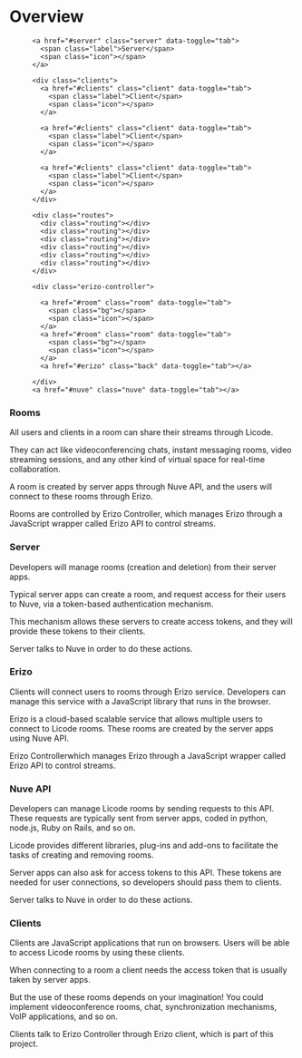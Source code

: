 <h1>Overview</h1>
<section id="architecture" class="row-fluid">
  <figure id="canvas" class="illustration">

    <a href="#server" class="server" data-toggle="tab">
      <span class="label">Server</span>
      <span class="icon"></span>
    </a>

    <div class="clients">
      <a href="#clients" class="client" data-toggle="tab">
        <span class="label">Client</span>
        <span class="icon"></span>
      </a>

      <a href="#clients" class="client" data-toggle="tab">
        <span class="label">Client</span>
        <span class="icon"></span>
      </a>

      <a href="#clients" class="client" data-toggle="tab">
        <span class="label">Client</span>
        <span class="icon"></span>
      </a>
    </div>

    <div class="routes">
      <div class="routing"></div>
      <div class="routing"></div>
      <div class="routing"></div>
      <div class="routing"></div>
      <div class="routing"></div>
      <div class="routing"></div>
    </div>

    <div class="erizo-controller">

      <a href="#room" class="room" data-toggle="tab">
        <span class="bg"></span>
        <span class="icon"></span>
      </a>
      <a href="#room" class="room" data-toggle="tab">
        <span class="bg"></span>
        <span class="icon"></span>
      </a>
      <a href="#erizo" class="back" data-toggle="tab"></a>

    </div>
    <a href="#nuve" class="nuve" data-toggle="tab"></a>
  </figure>
  <div class="description">
  <div class="tab-content alert alert-info">
    <div class="tab-pane active" id="room">
      <h3>Rooms</h3>
      <p>All users and clients in a room can share their streams through Licode.</p>
      <p>They can act like videoconferencing chats, instant messaging rooms, video streaming sessions, and any other kind of virtual space for real-time collaboration.</p>
      <p>A room is created by server apps through Nuve API, and the users will connect to these rooms through Erizo.</p>
      <p>Rooms are controlled by Erizo Controller, which manages Erizo through a JavaScript wrapper called Erizo API to control streams.</p>
    </div>
    <div class="tab-pane" id="server">
      <h3>Server</h3>
      <p>Developers will manage rooms (creation and deletion) from their server apps.</p>
      <p>Typical server apps can create a room, and request access for their users to Nuve, via a token-based authentication mechanism.</p>
      <p>This mechanism allows these servers to create access tokens, and they will provide these tokens to their clients.</p>
      <p>Server talks to Nuve in order to do these actions.</p>
    </div>
    <div class="tab-pane" id="erizo">
      <h3>Erizo</h3>
      <p>Clients will connect users to rooms through Erizo service. Developers can manage this service with a JavaScript library that runs in the browser.</p>
      <p>Erizo is a cloud-based scalable service that allows multiple users to connect to Licode rooms. These rooms are created by the server apps using Nuve API.</p>
      <p>Erizo Controllerwhich manages Erizo through a JavaScript wrapper called Erizo API to control streams.</p>
    </div>
    <div class="tab-pane" id="nuve">
      <h3>Nuve API</h3>
      <p>Developers can manage Licode rooms by sending requests to this API. These requests are typically sent from server apps, coded in python, node.js, Ruby on Rails, and so on. </p>
      <p>Licode provides different libraries, plug-ins and add-ons to facilitate the tasks of creating and removing rooms.</p>
      <p>Server apps can also ask for access tokens to this API. These tokens are needed for user connections, so developers should pass them to clients.</p>
      <p>Server talks to Nuve in order to do these actions.</p>
    </div>
    <div class="tab-pane" id="clients">
      <h3>Clients</h3>
      <p>Clients are JavaScript applications that run on browsers. Users will be able to access Licode rooms by using these clients.</p>
      <p>When connecting to a room a client needs the access token that is usually taken by server apps.</p>
      <p>But the use of these rooms depends on your imagination! You could implement videoconference rooms, chat, synchronization mechanisms, VoIP applications, and so on.</p>
      <p>Clients talk to Erizo Controller through Erizo client, which is part of this project.</p>
    </div>
  </div>
  </div>
</section>